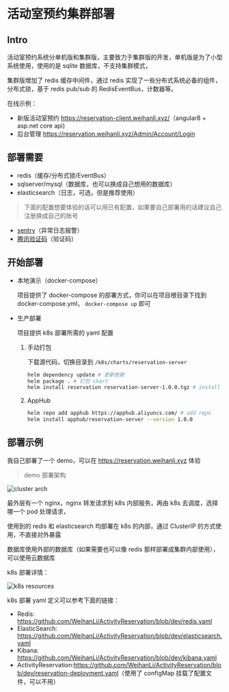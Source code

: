 # 活动室预约集群部署

## Intro

活动室预约系统分单机版和集群版，主要致力于集群版的开发，单机版是为了小型系统使用，使用的是 sqlite 数据库，不支持集群模式，

集群版增加了 redis 缓存中间件，通过 redis 实现了一些分布式系统必备的组件，分布式锁，基于 redis pub/sub 的 RedisEventBus，计数器等。

在线示例：

- 新版活动室预约 <https://reservation-client.weihanli.xyz/>（angular8 + asp.net core api)
- 后台管理 <https://reservation.weihanli.xyz/Admin/Account/Login>

## 部署需要

- redis（缓存/分布式锁/EventBus）
- sqlserver/mysql（数据库，也可以换成自己想用的数据库）
- elasticsearch（日志，可选，但是推荐使用）

> 下面的配置想要体验的话可以用已有配置，如果要自己部署用的话建议自己注册换成自己的账号

- [sentry](https://sentry.io)（异常日志报警）
- [腾讯验证码](https://007.qq.com/product.html?ADTAG=index.head)（验证码）

## 开始部署

- 本地演示（docker-compose）

  项目提供了 docker-compose 的部署方式，你可以在项目根目录下找到 docker-compose.yml， `docker-compose up` 即可

- 生产部署

  项目提供 k8s 部署所需的 yaml 配置

  1. 手动打包

      下载源代码，切换目录到 `/k8s/charts/reservation-server`

      ``` bash
      helm dependency update # 更新依赖
      helm package . # 打包 chart
      helm install reservation reservation-server-1.0.0.tgz # install chart
      ```

  2. AppHub

      ``` bash
      helm repo add apphub https://apphub.aliyuncs.com/ # add repo
      helm install apphub/reservation-server --version 1.0.0
      ```

## 部署示例

我自己部署了一个 demo，可以在 <https://reservation.weihanli.xyz> 体验

> demo 部署架构

![cluster arch](./images/cluster-deploy.png)

最外层有一个 nginx，nginx 转发请求到 k8s 内部服务，再由 k8s 去调度，选择哪一个 pod 处理请求，

使用到的 redis 和 elasticsearch 均部署在 k8s 的内部，通过 ClusterIP 的方式使用，不直接对外暴露

数据库使用外部的数据库（如果需要也可以像 redis 那样部署成集群内部使用），可以使用云数据库

k8s 部署详情：

![k8s resources](./images/k8s-resources.png)

k8s 部署 yaml 定义可以参考下面的链接：

- Redis: <https://github.com/WeihanLi/ActivityReservation/blob/dev/redis.yaml>
- ElasticSearch: <https://github.com/WeihanLi/ActivityReservation/blob/dev/elasticsearch.yaml>
- Kibana: <https://github.com/WeihanLi/ActivityReservation/blob/dev/kibana.yaml>
- ActivityReservation:<https://github.com/WeihanLi/ActivityReservation/blob/dev/reservation-deployment.yaml>（使用了 configMap 挂载了配置文件，可以不用）
